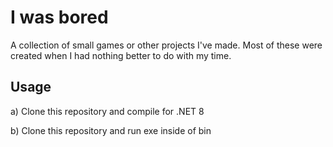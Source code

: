 
# I was bored

A collection of small games or other projects I've made. Most of these were created when I had nothing better to do with my time.


## Usage

a) Clone this repository and compile for .NET 8

b) Clone this repository and run exe inside of bin
